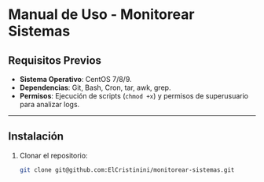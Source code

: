 # Manual de Uso - Monitorear Sistemas

## Requisitos Previos
- **Sistema Operativo**: CentOS 7/8/9.
- **Dependencias**: Git, Bash, Cron, tar, awk, grep.
- **Permisos**: Ejecución de scripts (`chmod +x`) y permisos de superusuario para analizar logs.

---

## Instalación
1. Clonar el repositorio:
   ```bash
   git clone git@github.com:ElCristinini/monitorear-sistemas.git
